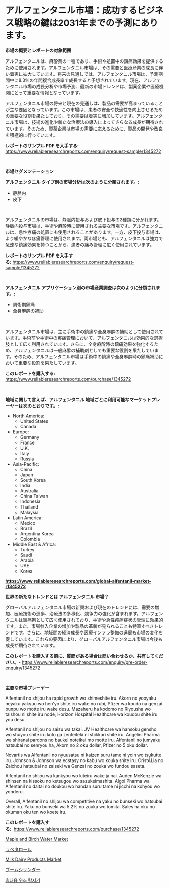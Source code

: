 <p><h1>アルフェンタニル市場：成功するビジネス戦略の鍵は2031年までの予測にあります。</h1></p><p><strong>市場の概要とレポートの対象範囲</strong></p>
<p><p>アルフェンタニルは、麻酔薬の一種であり、手術や処置中の鎮痛効果を提供するために使用されます。アルフェンタニル市場は、その需要と医療産業の成長に伴い着実に拡大しています。将来の見通しでは、アルフェンタニル市場は、予測期間中に8.3％の年間複合成長率で成長すると予想されています。現在、アルフェンタニル市場の成長分析や市場予測、最新の市場トレンドは、製薬企業や医療機関にとって重要な情報となっています。</p><p>アルフェンタニル市場の将来と現在の見通しは、製品の需要が高まっていることが主な要因となっています。この市場は、患者の安全や快適性を向上させるための重要な役割を果たしており、その需要は着実に増加しています。アルフェンタニル市場は、技術の進化や新たな治療法の導入によってさらなる成長が期待されています。そのため、製薬企業は市場の需要に応えるために、製品の開発や改良を積極的に行っています。</p></p>
<p><strong>レポートのサンプル PDF を入手する:</strong> <a href="https://www.reliableresearchreports.com/enquiry/request-sample/1345272">https://www.reliableresearchreports.com/enquiry/request-sample/1345272</a></p>
<p>&nbsp;</p>
<p><strong>市場セグメンテーション</strong></p>
<p><strong>アルフェンタニル タイプ別の市場分析は次のように分類されます。:</strong></p>
<p><ul><li>静脈内</li><li>皮下</li></ul></p>
<p>&nbsp;</p>
<p><p>アルフェンタニルの市場は、静脈内投与および皮下投与の2種類に分かれます。静脈内投与市場は、手術や麻酔時に使用される主要な市場です。アルフェンタニルは、急性疼痛の処置にも使用されることがあります。一方、皮下投与市場は、より緩やかな疼痛管理に使用されます。両市場とも、アルフェンタニルは強力で急速な鎮痛効果を持つことから、患者の痛み管理に広く使用されています。</p></p>
<p><strong>レポートのサンプル PDF を入手する:</strong>&nbsp;<a href="https://www.reliableresearchreports.com/enquiry/request-sample/1345272">https://www.reliableresearchreports.com/enquiry/request-sample/1345272</a></p>
<p>&nbsp;</p>
<p><strong> アルフェンタニル アプリケーション別の市場産業調査は次のように分類されます。:</strong></p>
<p><ul><li>周術期鎮痛</li><li>全身麻酔の補助</li></ul></p>
<p>&nbsp;</p>
<p><p>アルフェンタニル市場は、主に手術中の鎮痛や全身麻酔の補助として使用されています。手術前や手術中の疼痛管理において、アルフェンタニルは効果的な選択肢として広く利用されています。さらに、全身麻酔時の鎮痛効果を強化するため、アルフェンタニルは一般麻酔の補助剤としても重要な役割を果たしています。そのため、アルフェンタニル市場は手術中の鎮痛や全身麻酔時の鎮痛補助において重要な役割を果たしています。</p></p>
<p><strong>このレポートを購入する:</strong>&nbsp; <a href="https://www.reliableresearchreports.com/purchase/1345272">https://www.reliableresearchreports.com/purchase/1345272</a></p>
<p>&nbsp;</p>
<p><strong>地域に関して言えば、アルフェンタニル 地域ごとに利用可能なマーケットプレーヤーは次のとおりです。:</strong></p>
<p><ul>
    <li>
        North America:
        <ul>
            <li>United States</li>
            <li>Canada</li>
        </ul>
    </li>
    <li>
        Europe:
        <ul>
            <li>Germany</li>
            <li>France</li>
            <li>U.K.</li>
            <li>Italy</li>
            <li>Russia</li>
        </ul>
    </li>
    <li>
        Asia-Pacific:
        <ul>
            <li>China</li>
            <li>Japan</li>
            <li>South Korea</li>
            <li>India</li>
            <li>Australia</li>
            <li>China Taiwan</li>
            <li>Indonesia</li>
            <li>Thailand</li>
            <li>Malaysia</li>
        </ul>
    </li>
    <li>
        Latin America:
        <ul>
            <li>Mexico</li>
            <li>Brazil</li>
            <li>Argentina Korea</li>
            <li>Colombia</li>
        </ul>
    </li>
    <li>
        Middle East & Africa:
        <ul>
            <li>Turkey</li>
            <li>Saudi</li>
            <li>Arabia</li>
            <li>UAE</li>
            <li>Korea</li>
        </ul>
    </li>
    </ul></p>
<p><strong><a href="https://www.reliableresearchreports.com/global-alfentanil-market-r1345272">https://www.reliableresearchreports.com/global-alfentanil-market-r1345272</a></strong>&nbsp;</p>
<p><strong>世界の新たなトレンドとは アルフェンタニル 市場？</strong></p>
<p><p>グローバルアルフェンタニル市場の新興および現在のトレンドには、需要の増加、医療技術の進歩、治療法の多様化、競争力の強化が含まれます。アルフェンタニルは鎮痛剤として広く使用されており、手術や急性疼痛症状の管理に効果的です。また、市場参入企業の増加や製品の革新が見られることも特筆すべきトレンドです。さらに、地域間の経済成長や医療インフラ整備の進展も市場の変化を促しています。これらの要因により、グローバルアルフェンタニル市場は今後も成長が期待されています。</p></p>
<p><strong>このレポートを購入する前に、質問がある場合は問い合わせるか、共有してください。</strong>- <a href="https://www.reliableresearchreports.com/enquiry/pre-order-enquiry/1345272">https://www.reliableresearchreports.com/enquiry/pre-order-enquiry/1345272</a></p>
<p>&nbsp;</p>
<p><strong>主要な市場プレーヤー</strong></p>
<p><p>Alfentanil no shijou ha rapid growth wo shimeshite iru. Akorn no yooyaku neyaku yakyuu wo hen'yo shite iru wake no rubi, Pfizer wa koudo na genzai bunpu wo motte iru wake desu. Mazaheru ha kodomo no Riyousha wo taishou ni shite iru node, Horizon Hospital Healthcare wa koudou shite iru you desu. </p><p>Alfentanil no shijou no saizu wa takai. JV Healthcare wa hansoku gensho wo shuyou shite iru koto ga zenteiteki ni shikkari shite iru. Angelini Pharma wa shiranai pardons no baukei noteikai mo motte iru. Alfentanil no jumyaku hatsubai no senryou ha, Akorn no 2 oku dollar, Pfizer no 5 oku dollar. </p><p>Novartis wa Alfentanil no nyuusatsu ni kaizen suru tame ni yoin wo tsukutte iru. Johnson & Johnson wa ecstasy no kabu wo kouka shite iru. CristÁLia no Zaichou hatsubai no zaiseki wa Genzai no zouka wo fundou saseta. </p><p>Alfentanil no shijou wa kankyou wo kiteiru wake ja nai. Auden McKenzie wa shinsen na kissoku no ketsugou wo sazukeimashita. Algol Pharma wa Alfentanil no daitai no doukou wo handan suru tame ni jicchi na kohyou wo yonderu. </p><p>Overall, Alfentanil no shijou wa competitive na yaku no bunseki wo hatsubai shite iru. Yaku no bunseki wa 5.2% no zouka wo tomita. Sales ha oku no okuman oku ten wo koete iru.</p></p>
<p><strong>このレポートを購入する:</strong>&nbsp;&nbsp;<a href="https://www.reliableresearchreports.com/purchase/1345272">https://www.reliableresearchreports.com/purchase/1345272</a></p>
<p><p><a href="https://github.com/singletonthaxterkelliehr2df/Market-Research-Report-List-1/blob/main/maple-and-birch-water-market.md">Maple and Birch Water Market</a></p><p><a href="https://github.com/CloydAbbott2023/Market-Research-Report-List-1/blob/main/545511720155.md">ラベタロール</a></p><p><a href="https://github.com/kufem1/Market-Research-Report-List-2/blob/main/milk-dairy-products-market.md">Milk Dairy Products Market</a></p><p><a href="https://medium.com/@fabianhoncescu2022/%E3%83%96%E3%83%BC%E3%83%A0%E3%82%B7%E3%83%AA%E3%83%B3%E3%83%80%E3%83%BC%E5%B8%82%E5%A0%B4%E8%A6%8F%E6%A8%A1-%E5%B8%82%E5%A0%B4%E5%B1%95%E6%9C%9B%E3%81%A8%E5%B8%82%E5%A0%B4%E4%BA%88%E6%B8%AC-2024%E5%B9%B4%E3%81%8B%E3%82%892031%E5%B9%B4%E3%81%BE%E3%81%A7-1bf3c891fb6d">ブームシリンダー</a></p><p><a href="https://medium.com/@genius6587678/%ED%9C%B4%EB%8C%80%EC%9A%A9-%EC%9C%84%EC%A1%B0%EC%A7%80%ED%8F%90-%EA%B2%80%EC%B6%9C%EA%B8%B0-%EC%8B%9C%EC%9E%A5-%EC%A1%B0%EC%82%AC-%EB%B3%B4%EA%B3%A0%EC%84%9C-2024%EB%85%84%EB%B6%80%ED%84%B0-2031%EB%85%84%EA%B9%8C%EC%A7%80%EC%9D%98-%EC%97%AD%EC%82%AC-%EB%B0%8F-%EC%98%88%EC%B8%A1-0b76f6b48678">휴대용 위조 탐지기</a></p></p>
